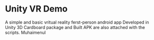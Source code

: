 # Unity VR Demo
A simple and basic vritual reality ferst-person android app
Developed in Unity 3D
Cardboard package and Built APK are also attached with the scripts.
Muhaimenul
